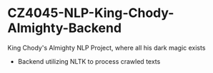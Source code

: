 # CZ4045-NLP-King-Chody-Almighty-Backend

King Chody's Almighty NLP Project, where all his dark magic exists
- Backend utilizing NLTK to process crawled texts
